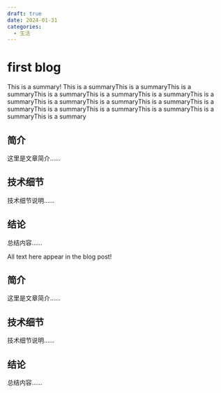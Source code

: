 ```yaml
---
draft: true 
date: 2024-01-31 
categories:
  - 生活
---
```


# first blog

This is a summary! This is a summaryThis is a summaryThis is a summaryThis is a summaryThis is a summaryThis is a summaryThis is a summaryThis is a summaryThis is a summaryThis is a summaryThis is a summaryThis is a summaryThis is a summaryThis is a summaryThis is a summaryThis is a summary

## 简介

这里是文章简介……

## 技术细节

技术细节说明……

## 结论

总结内容……

<!-- more -->
All text here appear in the blog post!

## 简介

这里是文章简介……

## 技术细节

技术细节说明……

## 结论

总结内容……